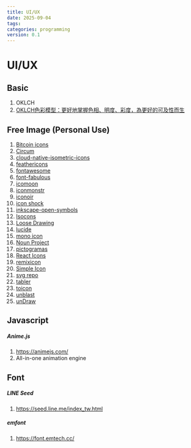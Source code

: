 ```yaml
---
title: UI/UX
date: 2025-09-04
tags: 
categories: programming
version: 0.1
---
```


# UI/UX
<!-- https://opensourcedesign.net/resources/ -->

## Basic
1. OKLCH
1. [OKLCH色彩模型：更好地掌握色相、明度、彩度，為更好的可及性而生](https://hsiehchengyi.com/blog/oklch-color-model)

## Free Image (Personal Use)
1. [Bitcoin icons](https://bitcoinicons.com/)
2. [Circum](https://circumicons.com/icons)
3. [cloud-native-isometric-icons](https://github.com/fjudith/cloud-native-isometric-icons) 
4. [feathericons](https://feathericons.com/) 
5. [fontawesome](https://fontawesome.com/icons)
6. [font-fabulous](https://www.manageiq.org/font-fabulous/) 
7. [icomoon](https://icomoon.io/) 
8. [iconmonstr](https://iconmonstr.com/) 
9. [iconoir](https://iconoir.com/) 
10. [icon shock](https://www.iconshock.com/) 
11. [inkscape-open-symbols](https://github.com/PanderMusubi/inkscape-open-symbols) 
12. [Isocons](https://www.isocons.app/)
13. [Loose Drawing](https://loosedrawing.com/) 
14. [lucide](https://lucide.dev/icons/) 
15. [mono icon](https://icons.mono.company/) 
16. [Noun Project](https://thenounproject.com/) 
17. [pictogramas](https://github.com/adrianmg/pictogramas) 
18. [React Icons](https://react-icons.github.io/react-icons/) 
19. [remixicon](https://remixicon.com/) 
20. [Simple Icon](https://simpleicons.org/)
21. [svg repo](https://www.svgrepo.com/) 
22. [tabler](https://tabler.io/icons) 
23. [toicon](https://hans.gerwitz.com/projects/the-artificial/toicon/) 
24. [unblast](https://unblast.com/icons/isometric/) 
25. [unDraw](https://undraw.co/illustrations) 

## Javascript
##### Anime.js
1. https://animejs.com/
1. All-in-one animation engine

## Font

##### LINE Seed
1. https://seed.line.me/index_tw.html

##### emfont
1. https://font.emtech.cc/